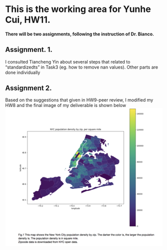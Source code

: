 # This is the working area for Yunhe Cui, HW11.   
#### There will be two assignments, following the instruction of Dr. Bianco.   

## Assignment. 1. 
I consulted Tiancheng Yin about several steps that related to “standardizedts” in Task3 (eg. how to remove nan values). Other parts are done individually


## Assignment 2.
Based on the suggestions that given in HW9-peer review, I modified my HW8 and the final image of my deliverable is shown below
![img.1](https://github.com/yunhecui/PUI2018_yc3420/blob/master/HW11_yc3420/hw11_assignment2.png)
